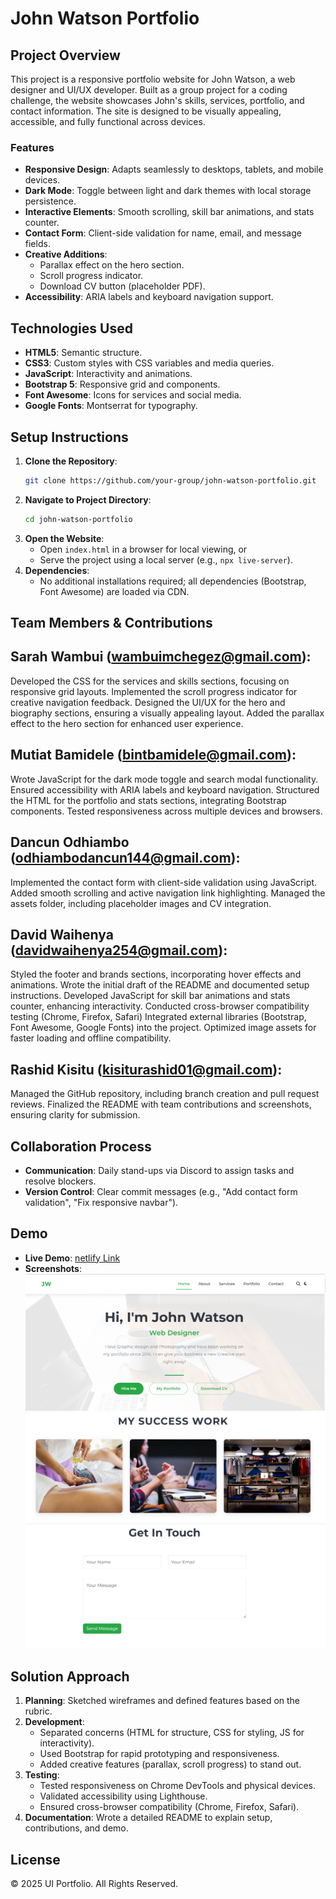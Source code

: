 # John Watson Portfolio

## Project Overview
This project is a responsive portfolio website for John Watson, a web designer and UI/UX developer. Built as a group project for a coding challenge, the website showcases John's skills, services, portfolio, and contact information. The site is designed to be visually appealing, accessible, and fully functional across devices.

### Features
- **Responsive Design**: Adapts seamlessly to desktops, tablets, and mobile devices.
- **Dark Mode**: Toggle between light and dark themes with local storage persistence.
- **Interactive Elements**: Smooth scrolling, skill bar animations, and stats counter.
- **Contact Form**: Client-side validation for name, email, and message fields.
- **Creative Additions**:
  - Parallax effect on the hero section.
  - Scroll progress indicator.
  - Download CV button (placeholder PDF).
- **Accessibility**: ARIA labels and keyboard navigation support.

## Technologies Used
- **HTML5**: Semantic structure.
- **CSS3**: Custom styles with CSS variables and media queries.
- **JavaScript**: Interactivity and animations.
- **Bootstrap 5**: Responsive grid and components.
- **Font Awesome**: Icons for services and social media.
- **Google Fonts**: Montserrat for typography.

## Setup Instructions
1. **Clone the Repository**:
   ```bash
   git clone https://github.com/your-group/john-watson-portfolio.git
   ```
2. **Navigate to Project Directory**:
   ```bash
   cd john-watson-portfolio
   ```
3. **Open the Website**:
   - Open `index.html` in a browser for local viewing, or
   - Serve the project using a local server (e.g., `npx live-server`).
4. **Dependencies**:
   - No additional installations required; all dependencies (Bootstrap, Font Awesome) are loaded via CDN.

## Team Members & Contributions

## Sarah Wambui (wambuimchegez@gmail.com):
Developed the CSS for the services and skills sections, focusing on responsive grid layouts.
Implemented the scroll progress indicator for creative navigation feedback.
Designed the UI/UX for the hero and biography sections, ensuring a visually appealing layout.
Added the parallax effect to the hero section for enhanced user experience.
## Mutiat Bamidele (bintbamidele@gmail.com):
Wrote JavaScript for the dark mode toggle and search modal functionality.
Ensured accessibility with ARIA labels and keyboard navigation.
Structured the HTML for the portfolio and stats sections, integrating Bootstrap components.
Tested responsiveness across multiple devices and browsers.
## Dancun Odhiambo (odhiambodancun144@gmail.com):
Implemented the contact form with client-side validation using JavaScript.
Added smooth scrolling and active navigation link highlighting.
Managed the assets folder, including placeholder images and CV integration.
## David Waihenya (davidwaihenya254@gmail.com):
Styled the footer and brands sections, incorporating hover effects and animations.
Wrote the initial draft of the README and documented setup instructions.
Developed JavaScript for skill bar animations and stats counter, enhancing interactivity.
Conducted cross-browser compatibility testing (Chrome, Firefox, Safari)
Integrated external libraries (Bootstrap, Font Awesome, Google Fonts) into the project.
Optimized image assets for faster loading and offline compatibility.
## Rashid Kisitu (kisiturashid01@gmail.com):
Managed the GitHub repository, including branch creation and pull request reviews.
Finalized the README with team contributions and screenshots, ensuring clarity for submission.

## Collaboration Process

- **Communication**: Daily stand-ups via Discord to assign tasks and resolve blockers.
- **Version Control**: Clear commit messages (e.g., "Add contact form validation", "Fix responsive navbar").

## Demo
- **Live Demo**: [netlify Link](https://john-watson.netlify.app/)
- **Screenshots**:
  ![Home Section](screenshots/home.png)
  ![Portfolio Section](screenshots/portfolio.png)
  ![Contact Form](screenshots/contact.png)

## Solution Approach
1. **Planning**: Sketched wireframes and defined features based on the rubric.
2. **Development**:
   - Separated concerns (HTML for structure, CSS for styling, JS for interactivity).
   - Used Bootstrap for rapid prototyping and responsiveness.
   - Added creative features (parallax, scroll progress) to stand out.
3. **Testing**:
   - Tested responsiveness on Chrome DevTools and physical devices.
   - Validated accessibility using Lighthouse.
   - Ensured cross-browser compatibility (Chrome, Firefox, Safari).
4. **Documentation**: Wrote a detailed README to explain setup, contributions, and demo.


## License
© 2025 UI Portfolio. All Rights Reserved.
